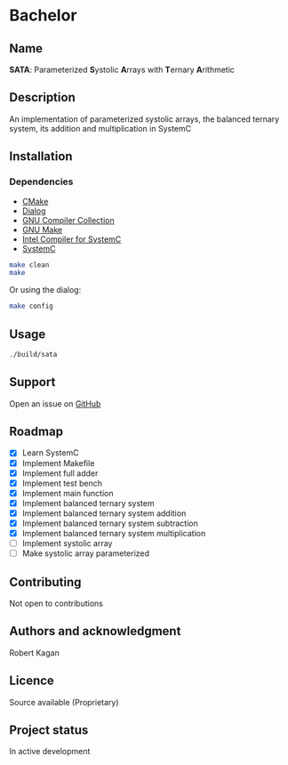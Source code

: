 # Bachelor
## Name
**SATA**: Parameterized **S**ystolic **A**rrays with **T**ernary **A**rithmetic
## Description
An implementation of parameterized systolic arrays, the balanced ternary system, its addition and multiplication in SystemC
## Installation
### Dependencies
- [CMake](https://www.cmake.org)
- [Dialog](https://invisible-island.net/dialog)
- [GNU Compiler Collection](https://gcc.gnu.org)
- [GNU Make](https://www.gnu.org/software/make)
- [Intel Compiler for SystemC](https://github.com/intel/systemc-compiler)
- [SystemC](https://www.accellera.org/downloads/standards/systemc)
```sh
make clean
make
```
Or using the dialog:
```sh
make config
```
## Usage
```sh
./build/sata
```
## Support
Open an issue on [GitHub](https://github.com/libalis/bachelor/issues)
## Roadmap
- [X] Learn SystemC
- [X] Implement Makefile
- [X] Implement full adder
- [X] Implement test bench
- [X] Implement main function
- [X] Implement balanced ternary system
- [X] Implement balanced ternary system addition
- [X] Implement balanced ternary system subtraction
- [X] Implement balanced ternary system multiplication
- [ ] Implement systolic array
- [ ] Make systolic array parameterized
## Contributing
Not open to contributions
## Authors and acknowledgment
Robert Kagan
## Licence
Source available (Proprietary)
## Project status
In active development
